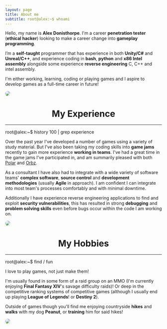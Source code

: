 ```yaml
---
layout: page
title: About me
subtitle: root@alex:~$ whoami
---
```


Hello, my name is **Alex Donisthorpe**. I'm a career **penetration tester** (**ethical hacker**) looking to make a career change into **gameplay programming**.

I’m a **self-taught** programmer that has experience in both **Unity/C#** and **Unreal/C++**, and experience coding in **bash**, **python** and **x86 Intel assembly** alongside some experience **reverse engineering** C, C++ and intel assembly.

I'm either working, learning, coding or playing games and I aspire to develop games as a full-time career in future!

<img class="mx-auto d-block" src="/assets/img/me.png" style="border-radius: 50%;" />

<h1 style="text-align: center;">My Experience</h1>
<hr class="medium">
<span class="test">root@alex:~$ history 100 | grep experience</span>

Over the past year I've developed a number of games using a variety of study material. But I've also been taking my coding skills into **game jams** recently to gain more experience **working in teams**. I've had a great time in the game jams I've participated in, and am summarily pleased with both [Polar](linkToPolarBlogHere) and [Orbz](linkToOrbzBlogHere).

As a consultant I have also had to integrate with a wide variety of software teams' **complex software**, **source control** and **development methodologies** (usually **Agile** in approach). I am confident I can integrate into most team's processes comfortably and with minimal downtime.

Additionally I have experience reverse engineering applications to find and exploit **security vulnerabilities**, this has resulted in strong **debugging** and **problem solving skills** even before bugs occur within the code I am working on.

<img class="mx-auto d-block" src="/assets/img/gamejam.png" style="border-radius: 50%;" />

<h1 style="text-align: center;">My Hobbies</h1>
<hr class="medium">
<span class="test">root@alex:~$ find / fun</span>

I love to play games, not just make them!

I'm usually found in some form of a raid group on an MMO (I'm currently enjoying **Final Fantasy XIV**'s savage difficulty raids)! Or deep in the competitive ranking systems of competitive games (although I usually end up playing **League of Legends**! or **Destiny 2**).

Outside of games though you'll find me enjoying countryside **hikes** and **walks** with my dog **Peanut**, or **training** him for said hikes!

<img class="mx-auto d-block" src="/assets/img/xiv.png" style="border-radius: 50%;" />

